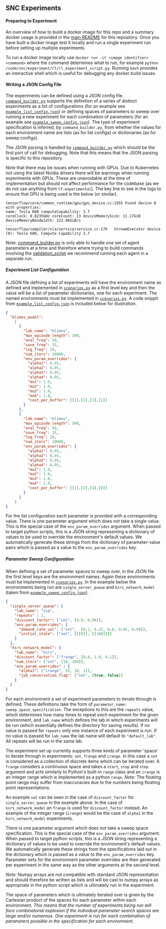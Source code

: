 ## SNC Experiments

#### Preparing to Experiment
An overview of how to build a docker image for this repo and a summary docker usage is provided
in the [main README](../README.md) for this repository. Once you have
built a docker image test it locally and run a single experiment run before setting up multiple
experiments.

To run a docker image locally use `docker run -it <image identifier> <command>` where the command determines what to
run, for example `python /code/snc/experiment/rl/rl_experiment_script.py`. Running `bash` provides
an interactive shell which is useful for debugging any docker build issues.


#### Writing a JSON Config File
The experiments can be defined using a JSON config file. [`command_builder.py`](experiments_from_config/command_builder.py)
supports the definition of a series of distinct experiments as a list of configurations (for an example
see [`example_list_config.json`](experiments_from_config/json_examples/example_list_config.json)) or defining spaces of parameters to
sweep over running a new experiment for each combination of parameters (for an example see
[`example_sweep_config.json`](experiments_from_config/json_examples/example_sweep_config.json)). The type of experiment
specification is inferred, by `command_builder.py`, from whether the values for each environment name are lists (as for list
configs) or dictionaries (as for sweep configs).

The JSON parsing is handled by [`command_builder.py`](experiments_from_config/command_builder.py) which should be the first port of
call for debugging. Note that this means that the JSON parsing is specific to this repository.

Note that there may be issues when running with GPUs. Due to Kubernetes not using the latest Nvidia drivers there will be warnings when running
experiments with GPUs. These are unavoidable at the time of implementation but should not affect performance
for the codebase (as we do not use anything from `tf.experimental`). The key line to see in the logs
to ensure that GPU is being used is the below (or similar).
```
tensorflow/core/common_runtime/gpu/gpu_device.cc:1555 Found device 0 with properties: 
name: Tesla K80 computeCapability: 3.7
coreClock: 0.8235GHz coreCount: 13 deviceMemorySize: 11.17GiB deviceMemoryBandwidth: 223.96GiB/s
...
tensorflow/compiler/xla/service/service.cc:176   StreamExecutor device (0): Tesla K80, Compute Capability 3.7
```  

Note: [command_builder.py](experiments_from_config/command_builder.py) is only able to handle one set of agent parameters at a time
and therefore where trying to build commands involving the [validation_script](../snc/simulation/validation_script.py)
we recommend running each agent in a separate run.

 ##### Experiment List Configuration
A JSON file defining a list of experiments will have the environment name  as defined and implemented in [`scenarios.py`](../snc/environments/scenarios.py)
as a first level key and then the value will be a list of parameter dictionaries, one for each experiment.
The named environments must be implemented in [`scenarios.py`](../snc/environments/scenarios.py).
A code snippit from [`example_list_config.json`](experiments_from_config/json_examples/example_list_config.json) is included
below for illustration.
```json
{
  "klimov_model":
    [
      {
        "lab_name": "klimov",
        "max_episode_length": 300,
        "eval_freq": 50,
        "save_freq": 25,
        "log_freq": 10,
        "num_iters": 10000,
        "env_param_overrides": {
          "alpha1": 0.95,
          "alpha2": 0.95,
          "alpha3": 0.95,
          "alpha4": 0.95,
          "mu1": 1.0,
          "mu2": 1.0,
          "mu3": 1.0,
          "mu4": 1.0,
          "cost_per_buffer": [[1],[1],[1],[1]]
        }
      },
      {
        "lab_name": "klimov",
        "max_episode_length": 300,
        "eval_freq": 50,
        "save_freq": 25,
        "log_freq": 10,
        "num_iters": 10000,
        "env_param_overrides": {
          "alpha1": 0.95,
          "alpha2": 0.95,
          "alpha3": 0.95,
          "alpha4": 0.95,
          "mu1": 1.0,
          "mu2": 1.0,
          "mu3": 1.0,
          "mu4": 1.0,
          "cost_per_buffer": [[1],[2],[4],[8]]
        }
      }
    ]
}
```
For the list configuration each parameter is provided with a corresponding value.
There is one parameter argument which does not take a single value. This is the special
case of the `env_param_overrides` argument. When passed to target python scripts, this is
a JSON string representing a dictionary of values to be used to override the environment's default values.
We automatically generate these strings from the dictionary of parameter-value pairs which is
passed as a value to the `env_param_overrides` key.

##### Parameter Sweep Configuration
When defining a set of parameter spaces to sweep over, in the JSON file the first level keys are the
environment names. Again these environments must be implemented in [`scenarios.py`](../snc/snc/environments/scenarios.py).
In the example below the environments being run are `single_server_queue` and `ksrs_network_model`
(taken from [`example_sweep_config.json`](experiments_from_config/json_examples/example_sweep_config.json)).

```json
{
  "single_server_queue": {
    "lab_name": "ssq",
    "repeats" : 2,
    "discount_factor": ["set", [0.9, 0.99]],
    "env_param_overrides": {
      "demand_rate_val": ["set",  [0.1, 0.25, 0.8, 0.95, 0.99]],
      "initial_state": ["set", [[[0]], [[100]]]]
    }
  },
  "ksrs_network_model": {
    "lab_name": "ksrs",
    "discount_factor": ["frange", [0.8, 1.0, 0.1]],
    "num_iters": ["set", [10, 100]],
    "env_param_overrides" : {
      "alpha1": ["irange", [6, 10, 1]],
      "job_conservation_flag": ["set", [true, false]]
    }
  }
}
```

For each environment a set of experiment parameters to iterate through is defined. These definitions
take the form of `parameter_name: sweep_space_specification`. The exceptions to this are the
`repeats` value, which determines how many times to repeat _each_ experiment for the given environment,
and `lab_name` which defines the lab in which experiments will be run (which essentially defines
the directory for saving results).
If no value is passed for `repeats` only one instance of each experiment is run.
If no value is passed for `lab_name` the lab name will default to `"default_lab"`. All repeats will
be run in the same lab.

The experiment set up currently supports three kinds of parameter 'space' to iterate through in experiments:
`set`, `frange` and `irange`. In this case a `set` is considered as a collection of discrete items which can be
iterated over. A `frange` considers a continuous space and takes a `start`, `stop` and `step` argument
and acts similarly to Python's built-in `range` class and an `irange` is an integer range which is
implemented as a python `range`. *Note:* The floating point range may suffer from
inaccuracies due to the numbers being floating point representations.

An example `set` can be seen in the case of `discount_factor` for `single_server_queue` in the example
above. In the case of `ksrs_network_model` an `frange` is used for `discount_factor` instead. An example
of the integer range (`irange`) would be the case of `alpha1` in the `ksrs_network_model` experiments.

There is one parameter argument which does not take a sweep space specification. This is the special
case of the `env_param_overrides` argument. When passed to target python scripts, this is
a JSON string representing a dictionary of values to be used to override the environment's default values.
We automatically generate these strings from the specifications laid out in the dictionary
which is passed as a value to the `env_param_overrides` key. Parameter sets for the environment parameter
overrides are then generated per experiment in the same way as the other arguments at the second level.

*Note:* Numpy arrays are not compatible with standard JSON representation and should therefore be written
as lists and will be cast to numpy arrays as appropriate in the python script which is ultimately
run in the experiment.

The space of parameters which is ultimately iterated over is given by the Cartesian product of the
spaces for each parameter within each environment. _*This means that the number of experiments being
run will face combinatorial explosion if the individual parameter search spaces are large and/or
numerous. One experiment is run for each combination of parameters possible in the specification for
each environment.*_